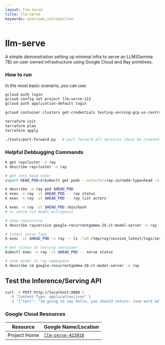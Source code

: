 ```yaml
---
layout: llm-serve
title: llm-serve
keywords: overview,introduction
---
```


# llm-serve

A simple demonstration setting up minimal infra to serve an LLM(Gemma 7B) on
user owned infrastructure using Google Cloud and Ray primitives.

### How to run

In the most basic scenario, you can use:

```sh
gcloud auth login
gcloud config set project llm-serve-112
gcloud auth application-default login

gcloud container clusters get-credentials testing-serving-gcp-us-central1 --zone us-central1

terraform init
terraform plan
terraform apply

./tools/port-forward.py   # port forward all services (must be created and online)
```

### Helpful Debbugging Commands

```sh
k get raycluster -n ray
k describe raycluster -n ray

# get into head node:
export HEAD_POD=$(kubectl get pods --selector=ray.io/node-type=head -n ray -o custom-columns=POD:metadata.name --no-headers)

k describe -n ray pod $HEAD_POD
k exec -n ray -it $HEAD_POD -- ray status
k exec -n ray -it $HEAD_POD -- ray list actors

k exec -n ray -it $HEAD_POD /bin/bash
# => serve run model:entrypoint

# show rayservice
k describe rayservice google-recurrentgemma-2b-it-model-server -n ray

# latest serve logs
k exec -it $HEAD_POD -n ray -- ls -lah /tmp/ray/session_latest/logs/serve

# Get status of serving container:
kubectl exec -n ray -it $HEAD_POD -- serve status

# show model in ray namespace
k describe cm google-recurrentgemma-2b-it-model-server -n ray

```

## Test the Inference/Serving API

```sh
curl -X POST http://localhost:8000 \
  -H "Content-Type: application/json" \
  -d '{"text": "Im going to say hello, you should return: (one word only)"}'

```

### Google Cloud Resources

| Resource              | Google Name/Location  |
| --------------------- | ----------------------|
| Project Home          | [`llm-serve-423918`](https://console.cloud.google.com/home/dashboard?folder=&organizationId=&project=llm-serve-423918)|
